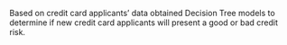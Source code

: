 Based on credit card applicants’ data obtained Decision Tree models to determine if new credit card applicants will present a good or bad credit risk.
